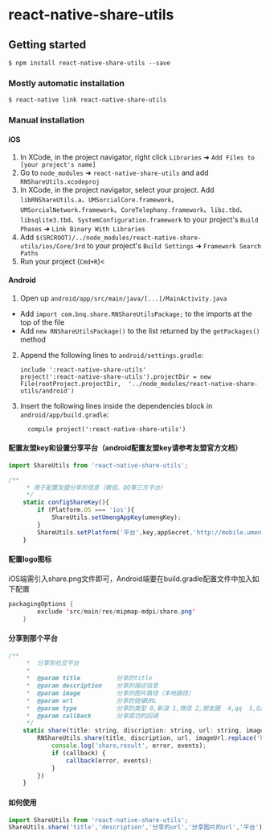 
# react-native-share-utils

## Getting started

`$ npm install react-native-share-utils --save`

### Mostly automatic installation

`$ react-native link react-native-share-utils`

### Manual installation


#### iOS

1. In XCode, in the project navigator, right click `Libraries` ➜ `Add Files to [your project's name]`
2. Go to `node_modules` ➜ `react-native-share-utils` and add `RNShareUtils.xcodeproj`
3. In XCode, in the project navigator, select your project. Add `libRNShareUtils.a`、`UMSorcialCore.framework`、`UMSorcialNetwork.framework`、`CoreTelephony.framework`、`libz.tbd`、`libsqlite3.tbd`、`SystemConfiguration.framework` to your project's `Build Phases` ➜ `Link Binary With Libraries` 
4. Add `$(SRCROOT)/../node_modules/react-native-share-utils/ios/Core/3rd` to your project's `Build Settings` ➜ `Framework Search Paths`
5. Run your project (`Cmd+R`)<

#### Android

1. Open up `android/app/src/main/java/[...]/MainActivity.java`
  - Add `import com.bnq.share.RNShareUtilsPackage;` to the imports at the top of the file
  - Add `new RNShareUtilsPackage()` to the list returned by the `getPackages()` method
2. Append the following lines to `android/settings.gradle`:
  	```
  	include ':react-native-share-utils'
  	project(':react-native-share-utils').projectDir = new File(rootProject.projectDir, 	'../node_modules/react-native-share-utils/android')
  	```
3. Insert the following lines inside the dependencies block in `android/app/build.gradle`:
  	```
      compile project(':react-native-share-utils')
  	```


#### 配置友盟key和设置分享平台（android配置友盟key请参考友盟官方文档）

```javascript
import ShareUtils from 'react-native-share-utils';

/**
     * 用于配置友盟分享的信息（微信、QQ等三方平台）
     */
    static configShareKey(){
        if (Platform.OS === 'ios'){
            ShareUtils.setUmengAppKey(umengKey);
        }
        ShareUtils.setPlatform('平台',key,appSecret,'http://mobile.umeng.com/social');
    }
```


#### 配置logo图标

iOS端需引入share.png文件即可，Android端要在build.gradle配置文件中加入如下配置
```java
packagingOptions {
        exclude 'src/main/res/mipmap-mdpi/share.png'
    }
```


#### 分享到那个平台

```javascript
/**
     *  分享到社交平台
     *
     *  @param title          分享的title
     *  @param description    分享的描述信息
     *  @param image          分享的图片路径（本地路径）
     *  @param url            分享的链接URL
     *  @param type           分享的类型 0,新浪 1,微信 2,朋友圈  4,qq  5,Qzone    12,短信
     *  @param callback       分享成功的回调
     */
    static share(title: string, discription: string, url: string, imageUrl: string, type: number, callback: Function) {
        RNShareUtils.share(title, discription, url, imageUrl.replace('https', 'http'), type, (error, events) => {
            console.log('share,result', error, events);
            if (callback) {
                callback(error, events);
            }
        })
    }
```


#### 如何使用

```javascript
import ShareUtils from 'react-native-share-utils';
ShareUtils.share('title','description','分享的url','分享图片的url','平台');
```

